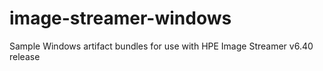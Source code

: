 # image-streamer-windows
Sample Windows artifact bundles for use with HPE Image Streamer v6.40 release
